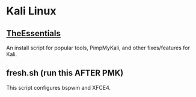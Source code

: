 # Kali Linux

## [TheEssentials](https://github.com/blindpentester/the-essentials)
An install script for popular tools, PimpMyKali, and other fixes/features for Kali.

## fresh.sh (run this AFTER PMK)
This script configures bspwm and XFCE4.
